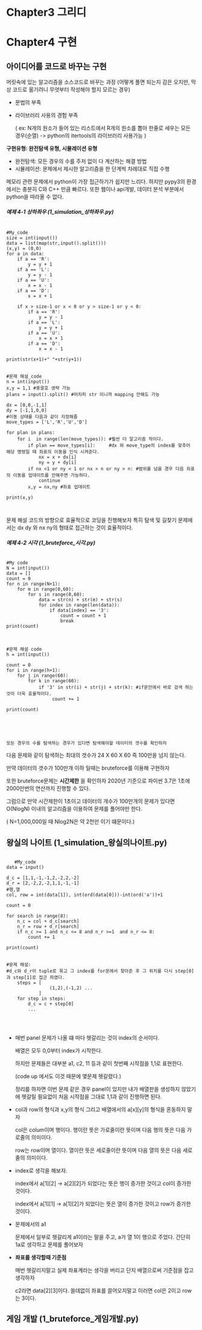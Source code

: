 # Chapter3 그리디




# Chapter4 구현
## 아이디어를 코드로 바꾸는 구현
  머릿속에 있는 알고리즘을 소스코드로 바꾸는 과정
  (어떻게 풀면 되는지 감은 오지만, 막상 코드로 옮기려니 무엇부터 작성해야 할지 모르는 경우)
  * 문법의 부족
  * 라이브러리 사용의 경험 부족
  
    ( ex: N개의 원소가 들어 있는 리스트에서 R개의 원소를 뽑아 한줄로 세우는 모든 경우(순열) -> python의 itertools의 라이브러리 사용가능 )
  
  **구현유형: 완전탐색 유형, 시뮬레이션 유형**
  * 완전탐색: 모든 경우의 수를 주저 없이 다 계산하는 해결 방법
  * 시뮬레이션: 문제에서 제시한 알고리즘을 한 단계씩 차례대로 직접 수행
  
  메모리 관련 문제에서 python이 가장 접근하기가 쉽지만 느리다. 하지만 pypy3의 환경에서는 충분히 C와 C++ 만큼 빠르다.
  또한 웹이나 api개발, 데이터 분석 부분에서 python을 따라올 수 없다.
  
##### 예제 4-1 상하좌우 (1_simulation_상하좌우.py)
  <pre>
  <code>
#My_code
size = int(input())
data = list(map(str,input().split()))
(x,y) = (0,0)
for a in data:
    if a == 'R':
        y = y + 1
    if a == 'L':
        y = y - 1
    if a == 'U':
        x = x - 1
    if a == 'D':
        x = x + 1

    if x > size-1 or x < 0 or y > size-1 or y < 0:
        if a == 'R':
            y = y - 1
        if a == 'L':
            y = y + 1
        if a == 'U':
            x = x + 1
        if a == 'D':
            x = x - 1

print(str(x+1)+" "+str(y+1))
</code></pre>  
  
<pre><code>
#문제 해설_code
n = int(input())
x,y = 1,1 #중괄호 생략 가능
plans = input().split() #어차피 str 이니까 mapping 안해도 가능

dx = [0,0,-1,1]
dy = [-1,1,0,0]
#이동 상태를 다음과 같이 지정해줌
move_types = ['L','R','U','D']

for plan in plans:
    for i  in range(len(move_types)): #훨씬 더 알고리즘 적이다.
        if plan == move_types[i]:     #dx 와 move_type의 index를 맞추어 해당 명령일 때 좌표의 이동을 인식 시켜준다.
            nx = x + dx[i]
            ny = y + dy[i]
        if nx <1 or ny < 1 or nx > n or ny > n: #범위를 넘을 경우 다음 좌표의 이동을 업데이트를 안해주면 가능하다.
            continue
        x,y = nx,ny #좌표 업데이트 

print(x,y)


</code></pre>  

   문제 해설 코드의 방향으로 효율적으로 코딩을 진행해보자
   특히 탐색 및 길찾기 문제에서는 dx dy 와 nx ny의 형태로 접근하는 것이 효율적이다.
   
##### 예제 4-2 시각 (1_bruteforce_시각.py)
   <pre><code>
#My code
N = int(input())
data = []
count = 0
for n in range(N+1):
    for m in range(0,60):
        for s in range(0,60):
            data = str(n) + str(m) + str(s)
            for index in range(len(data)):
                if data[index] == '3':
                    count = count + 1
                    break
print(count)
   </code></pre>
   
   <pre>
   <code>
#문제 해설 code
h = int(input())

count = 0
for i in range(h+1):
    for j in range(60):
        for k in range(60):
            if '3' in str(i) + str(j) + str(k): #if문안에서 바로 검색 하는 것이 더욱 효율적이다. 
                 count += 1
                
print(count)   
   
   
   </code>
   </pre>
   
    모든 경우의 수를 탐색하는 경우가 있다면 탐색해야할 데이터의 갯수를 확인하자 
   
   다음 문제와 같이 탐색하는 최대의 갯수가 24 X 60 X 60 즉 100만을 넘지 않는다. 
   
   만약 데이터의 갯수가 100만개 이하 일때는 bruteforce를 이용해 구현하자 
   
   또한 bruteforce문제는 **시간제한** 을 확인하자 2020년 기준으로 파이썬 3.7은 1초에 2000만번의 연산까지 진행할 수 있다.
   
   그럼으로 만약 시간제한이 1초이고 데이터의 개수가 100만개의 문제가 있다면 O(NlogN) 이내의 알고리즘을 이용하여 문제를 풀어야만 한다.
   
   ( N=1,000,000일 때 Nlog2N은 약 2천만 이기 떄문이다.) 
   
## 왕실의 나이트 (1_simulation_왕실의나이트.py)
   
   <pre><code>
   #My_code
data = input()

d_c = [1,1,-1,-1,2,-2,2,-2]
d_r = [2,-2,2,-2,1,1,-1,-1]
#행,열
col, row = int(data[1]), int(ord(data[0]))-int(ord('a'))+1

count = 0

for search in range(8):
    n_c = col + d_c[search]
    n_r = row + d_r[search]
    if n_c >= 1 and n_c <= 8 and n_r >=1  and n_r <= 8:
        count += 1

print(count)


#문제 해설:
#d_c와 d_r이 tuple로 묶고 그 index를 for문에서 찾아준 후 그 위치를 다시 step[0] 과 step[1]로 접근 하였다. 
    steps = [
                (1,2),(-1,2) ...
            ]
    for step in steps:
        d_c = c + step[0]
        ...  
              
    </code>
    </pre>
   
   * 매번 panel 문제가 나올 떄 마다 헷갈리는 것이 index의 순서이다.
   
        배열은 모두 0,0부터 index가 시작한다.
   
        하지만 문제들은 대부분 a1, c2, 11 등과 같이 첫번째 시작점을 1,1로 표현한다. 
   
        (code up 에서도 이것 때문에 몇문제 헷갈렸다.)
   
        정리를 하자면 이번 문제 같은 경우 panel이 있지만 내가 배열판을 생성하지 않았기에 헷갈릴 필요없이 처음 시작점을 그대로 1,1과 같이 진행하면 된다.
   
   * col과 row의 형식과 x,y의 형식 그리고 배열에서의 a[x][y]의 형식을 혼동하지 말자 
   
        col은 colum이며 행이다. 행이란 뜻은 가로줄이란 뜻이며 다음 행의 뜻은 다음 가로줄의 의미이다.
   
        row는 row이며 열이다. 열이란 뜻은 세로줄이란 뜻이며 다음 열의 뜻은 다음 세로줄의 의미이다.
    
   * index로 생각을 해보자. 
   
        index에서 a[1][2] -> a[2][2]가 되었다는 뜻은 행이 증가한 것이고 col이 증가한 것이다.
   
        index에서 a[1][1] -> a[1][2]가 되었다는 뜻은 열이 증가한 것이고 row가 증가한 것이다.
   
   * 문제에서의 a1 
    
        문제에서 일부로 헷갈리게 a1이라는 말을 주고, a가 열 1이 행으로 주었다. 간단히 1a로 생각하고 문제를 풀어보자 
   
   * **좌표를 생각할때 기준점**
  
        매번 헷갈리지말고 실제 좌표계라는 생각을 버리고 단지 배열으로써 기준점을 잡고 생각하자
  
        c2라면 data[2][3]이다. 쓸데없이 좌표를 끌어오지말고 이러면 col은 2이고 row 는 3이다.
  
    

## 게임 개발 (1_bruteforce_게임개발.py)
